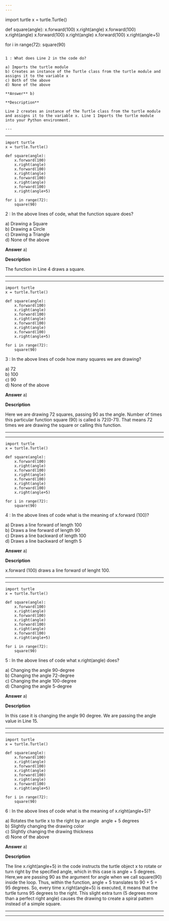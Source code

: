 ```yaml
---
---


```
import turtle
x = turtle.Turtle()

def square(angle):
    x.forward(100)
    x.right(angle)
    x.forward(100)
    x.right(angle)
    x.forward(100)
    x.right(angle)
    x.forward(100)
    x.right(angle+5)

for i in range(72):
    square(90)
```

1 : What does Line 2 in the code do?  

a) Imports the turtle module   
b) Creates an instance of the Turtle class from the turtle module and assigns it to the variable x   
c) Both of the above  
d) None of the above  

**Answer** b) 

**Description** 

Line 2 creates an instance of the Turtle class from the turtle module and assigns it to the variable x. Line 1 Imports the turtle module into your Python environment.   

---
```

---


```
import turtle
x = turtle.Turtle()

def square(angle):
    x.forward(100)
    x.right(angle)
    x.forward(100)
    x.right(angle)
    x.forward(100)
    x.right(angle)
    x.forward(100)
    x.right(angle+5)

for i in range(72):
    square(90)
```

2 : In the above lines of code, what the function square does?  

a) Drawing a Square  
b) Drawing a Circle  
c) Drawing a Triangle   
d) None of the above  

**Answer** a) 

**Description**

The function in Line 4 draws a square.  

---
---


```
import turtle
x = turtle.Turtle()

def square(angle):
    x.forward(100)
    x.right(angle)
    x.forward(100)
    x.right(angle)
    x.forward(100)
    x.right(angle)
    x.forward(100)
    x.right(angle+5)

for i in range(72):
    square(90)
```

3 : In the above lines of code how many squares we are drawing?  

a) 72   
b) 100   
c) 90   
d) None of the above  

**Answer** a) 

**Description**

Here we are drawing 72 squares, passing 90 as the angle. Number of times this particular function square (90) is called is 72(0-71). That means 72 times we are drawing the square or calling this function.  

---
---


```
import turtle
x = turtle.Turtle()

def square(angle):
    x.forward(100)
    x.right(angle)
    x.forward(100)
    x.right(angle)
    x.forward(100)
    x.right(angle)
    x.forward(100)
    x.right(angle+5)

for i in range(72):
    square(90)
```

4 : In the above lines of code what is the meaning of x.forward (100)?  

a) Draws a line forward of length 100   
b) Draws a line forward of length 90   
c) Draws a line backward of length 100   
d) Draws a line backward of length 5  

**Answer** a) 

**Description**

x.forward (100) draws a line forward of lenght 100.  

---
---


```
import turtle
x = turtle.Turtle()

def square(angle):
    x.forward(100)
    x.right(angle)
    x.forward(100)
    x.right(angle)
    x.forward(100)
    x.right(angle)
    x.forward(100)
    x.right(angle+5)

for i in range(72):
    square(90)
```

5 : In the above lines of code what x.right(angle) does?  

a) Changing the angle 90-degree  
b) Changing the angle 72-degree   
c) Changing the angle 100-degree   
d) Changing the angle 5-degree  

**Answer** a) 

**Description**

In this case it is changing the angle 90 degree. We are passing the angle value in Line 15.  

---
---


```
import turtle
x = turtle.Turtle()

def square(angle):
    x.forward(100)
    x.right(angle)
    x.forward(100)
    x.right(angle)
    x.forward(100)
    x.right(angle)
    x.forward(100)
    x.right(angle+5)

for i in range(72):
    square(90)
```

6 : In the above lines of code what is the meaning of x.right(angle+5)?  

a) Rotates the turtle x to the right by an angle  angle + 5 degrees  
b) Slightly changing the drawing color   
c) Slightly changing the drawing thickness   
d) None of the above  

**Answer** a) 

**Description**

The line x.right(angle+5) in the code instructs the turtle object x to rotate or turn right by the specified angle, which in this case is angle + 5 degrees.   Here,we are passing 90 as the argument for angle when we call square(90) inside the loop. Thus, within the function, angle + 5 translates to 90 + 5 = 95 degrees.   So, every time x.right(angle+5) is executed, it means that the turtle turns 95 degrees to the right. This slight extra turn (5 degrees more than a perfect right angle) causes the drawing to create a spiral pattern instead of a simple square. 

---
---




